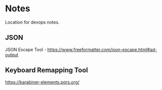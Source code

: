 # Notes
Location for devops notes.

## JSON
JSON Escape Tool - https://www.freeformatter.com/json-escape.html#ad-output

## Keyboard Remapping Tool
https://karabiner-elements.pqrs.org/
